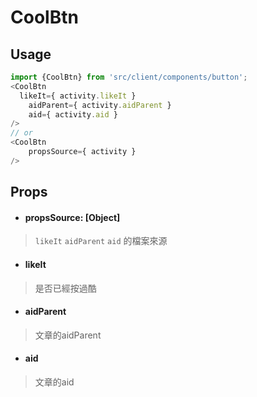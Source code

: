 # CoolBtn
## Usage
```javascript
import {CoolBtn} from 'src/client/components/button';
<CoolBtn
  likeIt={ activity.likeIt }
	aidParent={ activity.aidParent }
	aid={ activity.aid }
/>
// or
<CoolBtn
	propsSource={ activity }
/>
```
## Props
- #### propsSource: [Object]
> `likeIt` `aidParent` `aid` 的檔案來源

- #### likeIt
> 是否已經按過酷
- #### aidParent
> 文章的aidParent
- #### aid
> 文章的aid

